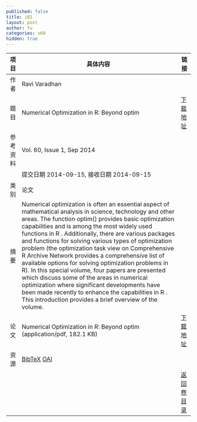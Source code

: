 ```yaml
---
published: false
title: i01
layout: post
author: Yu
categories: v60
hidden: true
---
```


| 项目 | 具体内容 | 链接 |
|---:|---|---|
| 作者 | Ravi Varadhan| |
| 题目 |Numerical Optimization in R: Beyond optim | [下载地址](http://www.jstatsoft.org/v60/i01/paper) |
| 参考资料 |Vol. 60, Issue 1, Sep 2014 | |
| | 提交日期 2014-09-15, 接收日期 2014-09-15| | 
| 类别 | 论文| |
| 摘要 | Numerical optimization is often an essential aspect of mathematical analysis in science, technology and other areas. The function optim() provides basic optimization capabilities and is among the most widely used functions in R . Additionally, there are various packages and functions for solving various types of optimization problem (the optimization task view on Comprehensive R  Archive Network provides a comprehensive list of available options for solving optimization problems in R). In this special volume, four papers are presented which discuss some of the areas in numerical optimization where significant developments have been made recently to enhance the capabilities in R . This introduction provides a brief overview of the volume.| |
| 论文 | Numerical Optimization in R: Beyond optim  (application/pdf, 182.1 KB)| [下载地址](http://www.jstatsoft.org/v60/i01/paper) |
| 资源 | [BibTeX](http://www.jstatsoft.org/v60/i01/bibtex) [OAI](http://www.jstatsoft.org/oai?verb=GetRecord&identifier=oai.jstatsoft/v60/i01&prefix=oai_dc)| |
| |  | [返回卷目录]({{site.baseurl}}/volume/v60.html) |